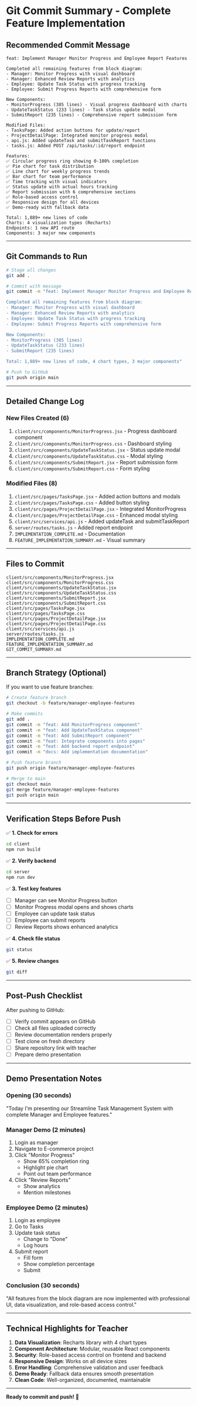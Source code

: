 # Git Commit Summary - Complete Feature Implementation

## Recommended Commit Message

```
feat: Implement Manager Monitor Progress and Employee Report Features

Completed all remaining features from block diagram:
- Manager: Monitor Progress with visual dashboard
- Manager: Enhanced Review Reports with analytics
- Employee: Update Task Status with progress tracking
- Employee: Submit Progress Reports with comprehensive form

New Components:
- MonitorProgress (385 lines) - Visual progress dashboard with charts
- UpdateTaskStatus (233 lines) - Task status update modal
- SubmitReport (235 lines) - Comprehensive report submission form

Modified Files:
- TasksPage: Added action buttons for update/report
- ProjectDetailPage: Integrated monitor progress modal
- api.js: Added updateTask and submitTaskReport functions
- tasks.js: Added POST /api/tasks/:id/report endpoint

Features:
✅ Circular progress ring showing 0-100% completion
✅ Pie chart for task distribution
✅ Line chart for weekly progress trends
✅ Bar chart for team performance
✅ Time tracking with visual indicators
✅ Status update with actual hours tracking
✅ Report submission with 6 comprehensive sections
✅ Role-based access control
✅ Responsive design for all devices
✅ Demo-ready with fallback data

Total: 1,889+ new lines of code
Charts: 4 visualization types (Recharts)
Endpoints: 1 new API route
Components: 3 major new components
```

---

## Git Commands to Run

```bash
# Stage all changes
git add .

# Commit with message
git commit -m "feat: Implement Manager Monitor Progress and Employee Report Features

Completed all remaining features from block diagram:
- Manager: Monitor Progress with visual dashboard
- Manager: Enhanced Review Reports with analytics  
- Employee: Update Task Status with progress tracking
- Employee: Submit Progress Reports with comprehensive form

New Components:
- MonitorProgress (385 lines)
- UpdateTaskStatus (233 lines)
- SubmitReport (235 lines)

Total: 1,889+ new lines of code, 4 chart types, 3 major components"

# Push to GitHub
git push origin main
```

---

## Detailed Change Log

### New Files Created (6)
1. `client/src/components/MonitorProgress.jsx` - Progress dashboard component
2. `client/src/components/MonitorProgress.css` - Dashboard styling
3. `client/src/components/UpdateTaskStatus.jsx` - Status update modal
4. `client/src/components/UpdateTaskStatus.css` - Modal styling
5. `client/src/components/SubmitReport.jsx` - Report submission form
6. `client/src/components/SubmitReport.css` - Form styling

### Modified Files (8)
1. `client/src/pages/TasksPage.jsx` - Added action buttons and modals
2. `client/src/pages/TasksPage.css` - Added button styling
3. `client/src/pages/ProjectDetailPage.jsx` - Integrated MonitorProgress
4. `client/src/pages/ProjectDetailPage.css` - Enhanced modal styling
5. `client/src/services/api.js` - Added updateTask and submitTaskReport
6. `server/routes/tasks.js` - Added report endpoint
7. `IMPLEMENTATION_COMPLETE.md` - Documentation
8. `FEATURE_IMPLEMENTATION_SUMMARY.md` - Visual summary

---

## Files to Commit

```
client/src/components/MonitorProgress.jsx
client/src/components/MonitorProgress.css
client/src/components/UpdateTaskStatus.jsx
client/src/components/UpdateTaskStatus.css
client/src/components/SubmitReport.jsx
client/src/components/SubmitReport.css
client/src/pages/TasksPage.jsx
client/src/pages/TasksPage.css
client/src/pages/ProjectDetailPage.jsx
client/src/pages/ProjectDetailPage.css
client/src/services/api.js
server/routes/tasks.js
IMPLEMENTATION_COMPLETE.md
FEATURE_IMPLEMENTATION_SUMMARY.md
GIT_COMMIT_SUMMARY.md
```

---

## Branch Strategy (Optional)

If you want to use feature branches:

```bash
# Create feature branch
git checkout -b feature/manager-employee-features

# Make commits
git add .
git commit -m "feat: Add MonitorProgress component"
git commit -m "feat: Add UpdateTaskStatus component"
git commit -m "feat: Add SubmitReport component"
git commit -m "feat: Integrate components into pages"
git commit -m "feat: Add backend report endpoint"
git commit -m "docs: Add implementation documentation"

# Push feature branch
git push origin feature/manager-employee-features

# Merge to main
git checkout main
git merge feature/manager-employee-features
git push origin main
```

---

## Verification Steps Before Push

✅ **1. Check for errors**
```bash
cd client
npm run build
```

✅ **2. Verify backend**
```bash
cd server
npm run dev
```

✅ **3. Test key features**
- [ ] Manager can see Monitor Progress button
- [ ] Monitor Progress modal opens and shows charts
- [ ] Employee can update task status
- [ ] Employee can submit reports
- [ ] Review Reports shows enhanced analytics

✅ **4. Check file status**
```bash
git status
```

✅ **5. Review changes**
```bash
git diff
```

---

## Post-Push Checklist

After pushing to GitHub:

- [ ] Verify commit appears on GitHub
- [ ] Check all files uploaded correctly
- [ ] Review documentation renders properly
- [ ] Test clone on fresh directory
- [ ] Share repository link with teacher
- [ ] Prepare demo presentation

---

## Demo Presentation Notes

### Opening (30 seconds)
"Today I'm presenting our Streamline Task Management System with complete Manager and Employee features."

### Manager Demo (2 minutes)
1. Login as manager
2. Navigate to E-commerce project
3. Click "Monitor Progress"
   - Show 65% completion ring
   - Highlight pie chart
   - Point out team performance
4. Click "Review Reports"
   - Show analytics
   - Mention milestones

### Employee Demo (2 minutes)
1. Login as employee
2. Go to Tasks
3. Update task status
   - Change to "Done"
   - Log hours
4. Submit report
   - Fill form
   - Show completion percentage
   - Submit

### Conclusion (30 seconds)
"All features from the block diagram are now implemented with professional UI, data visualization, and role-based access control."

---

## Technical Highlights for Teacher

1. **Data Visualization**: Recharts library with 4 chart types
2. **Component Architecture**: Modular, reusable React components
3. **Security**: Role-based access control on frontend and backend
4. **Responsive Design**: Works on all device sizes
5. **Error Handling**: Comprehensive validation and user feedback
6. **Demo Ready**: Fallback data ensures smooth presentation
7. **Clean Code**: Well-organized, documented, maintainable

---

**Ready to commit and push!** 🚀
